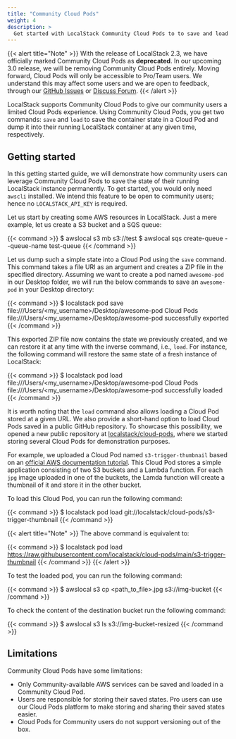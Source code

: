 ```yaml
---
title: "Community Cloud Pods"
weight: 4
description: >
  Get started with LocalStack Community Cloud Pods to to save and load your container state at will
---
```


{{< alert title="Note" >}}
With the release of LocalStack 2.3, we have officially marked Community Cloud Pods as **deprecated**. In our upcoming 3.0 release, we will be removing Community Cloud Pods entirely. Moving forward, Cloud Pods will only be accessible to Pro/Team users. We understand this may affect some users and we are open to feedback, through our [GitHub Issues](https://github.com/localstack/localstack) or [Discuss Forum](https://discuss.localstack.cloud/).
{{< /alert >}}

LocalStack supports Community Cloud Pods to give our community users a limited Cloud Pods experience. Using Community Cloud Pods, you get two commands: `save` and `load` to save the container state in a Cloud Pod and dump it into their running LocalStack container at any given time, respectively.

## Getting started

In this getting started guide, we will demonstrate how community users can leverage Community Cloud Pods to save the state of their running LocalStack instance permanently. To get started, you would only need `awscli` installed. We intend this feature to be open to community users; hence no `LOCALSTACK_API_KEY` is required.

Let us start by creating some AWS resources in LocalStack. Just a mere example, let us create a S3 bucket and a SQS queue:

{{< command >}}
$ awslocal s3 mb s3://test
$ awslocal sqs create-queue --queue-name test-queue
{{< /command >}}

Let us dump such a simple state into a Cloud Pod using the `save` command. This command takes a file URI as an argument and creates a ZIP file in the specified directory. Assuming we want to create a pod named `awesome-pod` in our Desktop folder, we will run the below commands to save an `awesome-pod` in your Desktop directory:

{{< command >}}
$ localstack pod save file:///Users/<my_username>/Desktop/awesome-pod
Cloud Pods file:///Users/<my_username>/Desktop/awesome-pod successfully exported
{{< /command >}}

This exported ZIP file now contains the state we previously created, and we can restore it at any time with the inverse command, i.e., `load`. For instance, the following command will restore the same state of a fresh instance of LocalStack:

{{< command >}}
$ localstack pod load file:///Users/<my_username>/Desktop/awesome-pod
Cloud Pods file:///Users/<my_username>/Desktop/awesome-pod successfully loaded
{{< /command >}}

It is worth noting that the `load` command also allows loading a Cloud Pod stored at a given URL. We also provide a short-hand option to load Cloud Pods saved in a public GitHub repository. To showcase this possibility, we opened a new public repository at [localstack/cloud-pods](https://github.com/localstack/cloud-pods), where we started storing several Cloud Pods for demonstration purposes.

For example, we uploaded a Cloud Pod named `s3-trigger-thumbnail` based on an [official AWS documentation tutorial](https://docs.aws.amazon.com/lambda/latest/dg/with-s3-tutorial.html). This Cloud Pod stores a simple application consisting of two S3 buckets and a Lambda function. For each `jpg` image uploaded in one of the buckets, the Lamda function will create a thumbnail of it and store it in the other bucket.

To load this Cloud Pod, you can run the following command:

{{< command >}}
$ localstack pod load git://localstack/cloud-pods/s3-trigger-thumbnail
{{< /command >}}

{{< alert title="Note" >}}
The above command is equivalent to:

{{< command >}}
$ localstack pod load https://raw.githubusercontent.com/localstack/cloud-pods/main/s3-trigger-thumbnail
{{< /command >}}
{{< /alert >}}

To test the loaded pod, you can run the following command:

{{< command >}}
$ awslocal s3 cp <path_to_file>.jpg s3://img-bucket
{{< /command >}}

To check the content of the destination bucket run the following command:

{{< command >}}
$ awslocal s3 ls s3://img-bucket-resized
{{< /command >}}

## Limitations

Community Cloud Pods have some limitations:

- Only Community-available AWS services can be saved and loaded in a Community Cloud Pod.
- Users are responsible for storing their saved states. Pro users can use our Cloud Pods platform to make storing and sharing their saved states easier.
- Cloud Pods for Community users do not support versioning out of the box. 
